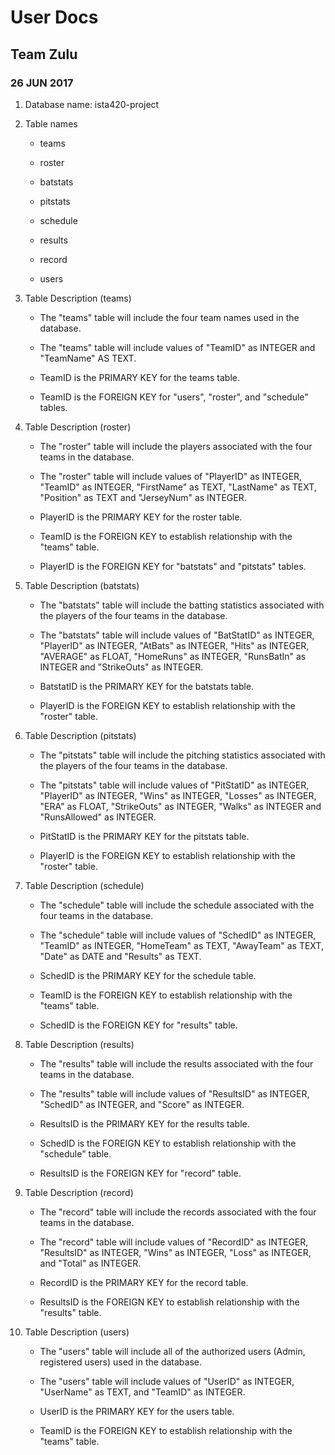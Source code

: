 # User Docs
## Team Zulu
### 26 JUN 2017



1. Database name: ista420-project

1. Table names	    
    - teams
	
    - roster
	
    - batstats
	
    - pitstats
	
    - schedule
	
    - results
	
    - record
	
    - users
	

1. Table Description (teams)
    - The "teams" table will include the four team names used in the database.
	
    - The "teams" table will include values of "TeamID" as INTEGER and "TeamName" AS TEXT.
	
    - TeamID is the PRIMARY KEY for the teams table.
	
    - TeamID is the FOREIGN KEY for "users", "roster", and "schedule" tables.

1. Table Description (roster)
    - The "roster" table will include the players associated with the four teams in the database.
	
    - The "roster" table will include values of "PlayerID" as INTEGER, "TeamID" as INTEGER, "FirstName" as TEXT, "LastName" as TEXT, "Position" as TEXT and "JerseyNum" as INTEGER.
	
    - PlayerID is the PRIMARY KEY for the roster table.
	
    - TeamID is the FOREIGN KEY to establish relationship with the "teams" table.
	
    - PlayerID is the FOREIGN KEY for "batstats" and "pitstats" tables.

1. Table Description (batstats)
    - The "batstats" table will include the batting statistics associated with the players of the four teams in the database.
	
    - The "batstats" table will include values of "BatStatID" as INTEGER, "PlayerID" as INTEGER, "AtBats" as INTEGER, "Hits" as INTEGER, "AVERAGE" as FLOAT, "HomeRuns" as INTEGER, "RunsBatIn" as INTEGER and "StrikeOuts" as INTEGER.
	
    - BatstatID is the PRIMARY KEY for the batstats table.
	
    - PlayerID is the FOREIGN KEY to establish relationship with the "roster" table.
			
			
1. Table Description (pitstats)
    - The "pitstats" table will include the pitching statistics associated with the players of the four teams in the database.
	
    - The "pitstats" table will include values of "PitStatID" as INTEGER, "PlayerID" as INTEGER, "Wins" as INTEGER, "Losses" as INTEGER, "ERA" as FLOAT, "StrikeOuts" as INTEGER, "Walks" as INTEGER and "RunsAllowed" as INTEGER.
	
    - PitStatID is the PRIMARY KEY for the pitstats table.
	
    - PlayerID is the FOREIGN KEY to establish relationship with the "roster" table.

1. Table Description (schedule)
    - The "schedule" table will include the schedule associated with the four teams in the database.
	
    - The "schedule" table will include values of "SchedID" as INTEGER, "TeamID" as INTEGER, "HomeTeam" as TEXT, "AwayTeam" as TEXT, "Date" as DATE and "Results" as TEXT.
	
    - SchedID is the PRIMARY KEY for the schedule table.
	
    - TeamID is the FOREIGN KEY to establish relationship with the "teams" table.
	
    - SchedID is the FOREIGN KEY for "results" table.

1. Table Description (results)
    - The "results" table will include the results associated with the four teams in the database.
	
    - The "results" table will include values of "ResultsID" as INTEGER, "SchedID" as INTEGER, and "Score" as INTEGER.
	
    - ResultsID is the PRIMARY KEY for the results table.
	
    - SchedID is the FOREIGN KEY to establish relationship with the "schedule" table.
	
    - ResultsID is the FOREIGN KEY for "record" table.

1. Table Description (record)
    - The "record" table will include the records associated with the four teams in the database.
	
    - The "record" table will include values of "RecordID" as INTEGER, "ResultsID" as INTEGER, "Wins" as INTEGER, "Loss" as INTEGER, and "Total" as INTEGER.
	
    - RecordID is the PRIMARY KEY for the record table.
	
    - ResultsID is the FOREIGN KEY to establish relationship with the "results" table.
			
1. Table Description (users)
    - The "users" table will include all of the authorized users (Admin, registered users) used in the database.
	
    - The "users" table will include values of "UserID" as INTEGER, "UserName" as TEXT, and "TeamID" as INTEGER.
	
    - UserID is the PRIMARY KEY for the users table.
	
    - TeamID is the FOREIGN KEY to establish relationship with the "teams" table.

				
				